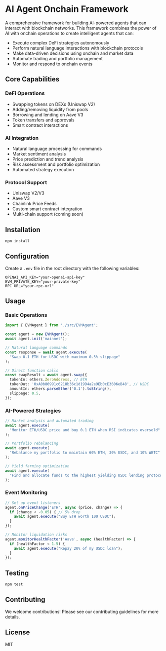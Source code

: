 # AI Agent Onchain Framework

A comprehensive framework for building AI-powered agents that can interact with blockchain networks. This framework combines the power of AI with onchain operations to create intelligent agents that can:

- Execute complex DeFi strategies autonomously
- Perform natural language interactions with blockchain protocols
- Make data-driven decisions using onchain and market data
- Automate trading and portfolio management
- Monitor and respond to onchain events

## Core Capabilities

### DeFi Operations
- Swapping tokens on DEXs (Uniswap V2)
- Adding/removing liquidity from pools
- Borrowing and lending on Aave V3
- Token transfers and approvals
- Smart contract interactions

### AI Integration
- Natural language processing for commands
- Market sentiment analysis
- Price prediction and trend analysis
- Risk assessment and portfolio optimization
- Automated strategy execution

### Protocol Support
- Uniswap V2/V3
- Aave V3
- Chainlink Price Feeds
- Custom smart contract integration
- Multi-chain support (coming soon)

## Installation

```bash
npm install
```

## Configuration

Create a `.env` file in the root directory with the following variables:

```env
OPENAI_API_KEY="your-openai-api-key"
EVM_PRIVATE_KEY="your-private-key"
RPC_URL="your-rpc-url"
```

## Usage

### Basic Operations

```typescript
import { EVMAgent } from './src/EVMAgent';

const agent = new EVMAgent();
await agent.init('mainnet');

// Natural language commands
const response = await agent.execute(
  "Swap 0.1 ETH for USDC with maximum 0.5% slippage"
);

// Direct function calls
const swapResult = await agent.swap({
  tokenIn: ethers.ZeroAddress, // ETH
  tokenOut: '0xA0b86991c6218b36c1d19D4a2e9Eb0cE3606eB48', // USDC
  amountIn: ethers.parseEther('0.1').toString(),
  slippage: 0.5,
});
```

### AI-Powered Strategies

```typescript
// Market analysis and automated trading
await agent.execute(
  "Monitor ETH/USDC price and buy 0.1 ETH when RSI indicates oversold"
);

// Portfolio rebalancing
await agent.execute(
  "Rebalance my portfolio to maintain 60% ETH, 30% USDC, and 10% WBTC"
);

// Yield farming optimization
await agent.execute(
  "Find and allocate funds to the highest yielding USDC lending protocol"
);
```

### Event Monitoring

```typescript
// Set up event listeners
agent.onPriceChange('ETH', async (price, change) => {
  if (change < -0.05) { // 5% drop
    await agent.execute("Buy ETH worth 100 USDC");
  }
});

// Monitor liquidation risks
agent.monitorHealthFactor('Aave', async (healthFactor) => {
  if (healthFactor < 1.5) {
    await agent.execute("Repay 20% of my USDC loan");
  }
});
```

## Testing

```bash
npm test
```

## Contributing

We welcome contributions! Please see our contributing guidelines for more details.

## License

MIT
